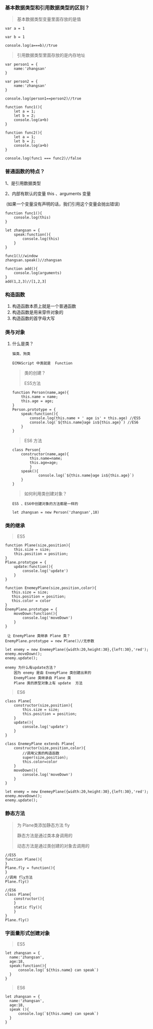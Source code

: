 ### 基本数据类型和引用数据类型的区别？

> 基本数据类型变量里面存放的是值

```
var a = 1

var b = 1

console.log(a===b)//true

```

> 引用数据类型里面存放的是内存地址

```
var person1 = {
    name:'zhangsan'
}

var person2 = {
    name:'zhangsan'
}

console.log(person1==person2)//true

function func1(){
    let a = 1;
    let b = 2;
    console.log(a+b)
}

function func2(){
    let a = 1;
    let b = 2;
    console.log(a+b)
}

console.log(func1 === func2)//false

```

###   普通函数的特点？

  1、是引用数据类型

  2、内部有默认的变量  this 、arguments 变量

​        (如果一个变量没有声明的话，我们引用这个变量会抛出错误)

```
function func1(){
    console.log(this)
}

let zhangsan = {
    speak:function(){
        console.log(this)
    }
}

func1()//window
zhangsan.speak()//zhangsan
```

```
function add(){
    console.log(arguments)
}
add(1,2,3)//[1,2,3]
```

### 构造函数

1. 构造函数本质上就是一个普通函数
2. 构造函数是用来穿件对象的
3. 构造函数的首字母大写



### 类与对象

1. 什么是类？

   ```
   猫类、狗类
   
   ECMAScript 中类就是  Function
   
   ```

   > 类的创建？
   >
   > ES5方法

   ```
   function Person(name,age){
       this.name = name;
       this.age = age;
   }
   Person.prototype = {
       speak:function(){
           console.log(this.name + ' age is' + this.age) //ES5
           console.log(`${this.name}age is${this.age}`) //ES6
       }
   }
   ```

   > ES6 方法

   ```
   class Person{
       constructor(name,age){
           this.name=name;
           this.age=age;        
           }
       speak(){
               console.log(`${this.name}age is${this.age}`)
       }
   }
   ```

   > 如何利用类创建对象？

   ```
   ES5 、ES6中创建对象的方法都是一样的
   
   let zhangsan = new Person('zhangsan',18) 
   ```

   

   

### 类的继承



> ES5

```
function Plane(size,position){
    this.size = size;
    this.position = position;
}
Plane.prototype = {
    update:function(){
        console.log('update')
    }
}

function EnemeyPlane(size,position,color){
   this.size = size;
   this.position = position;
   this.color = color
}
EnemyPlane.prototype = {
    moveDown:function(){
        console.log('moveDown')
    }
}

 让 EnemyPlane 类继承 Plane 类？
EnemyPlane.prototype = new Plane()//无参数

let enemy = new EnemeyPlane({width:20,height:30},{left:30},'red');
enemy.moveDown();
enemy.update();

enemy 为什么有update方法？
    因为 enemy 是由 EnemyPlane 类创建出来的
    EnemyPlane 类继承自 Plane 类
    Plane 类的原型对象上有 update  方法

```

> ES6

```
class Plane{
    constructor(size,position){
        this.size = size;
        this.position = position;
    }
    update(){
        console.log('update')
    }
}

class EnemeyPlane extends Plane{
    constructor(size,position,color){
        //调用父类的构造函数
        super(size,position);
        this.color=color
    }
    moveDown(){
        console.log('moveDown')
    }
}

let enemy = new EnemeyPlane({width:20,height:30},{left:30},'red');
enemy.moveDown();
enemy.update();

```

### 静态方法

> 为 Plane类添加静态方法 fly
>
> 静态方法是通过类本身调用的
>
> 动态方法是通过类创建的对象去调用的

```	
//ES5
function Plane(){    
}
Plane.fly = function(){    
}
//调用 fly方法
Plane.fly()
```

```	
//ES6
class Plane{
    constructor(){        
    }
    static fly(){        
    }
}
Plane.fly()
```



### 字面量形式创建对象

> ES5

```	
let zhangsan = {
  name:'zhangsan',
  age:18,
  speak:function(){
      console.log(`${this.name} can speak`)
  }
}
```

> ES6

```
let zhangsan = {
  name:'zhangsan',
  age:18,
  speak (){
      console.log(`${this.name} can speak`)
  }
}
```

